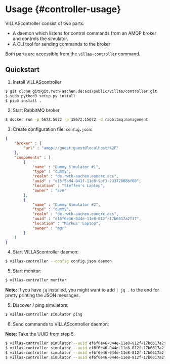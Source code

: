 # Usage {#controller-usage}

VILLAScontroller consist of two parts:

 - A daemon which listens for control commands from an AMQP broker and controls the simulator.
 - A CLI tool for sending commands to the broker

Both parts are accessible from the `villas-controller` command.

## Quickstart

1. Install VILLAScontroller

```bash
$ git clone git@git.rwth-aachen.de:acs/public/villas/controller.git
$ sudo python3 setup.py install
$ pip3 install .
```

2. Start RabbitMQ broker

```bash
$ docker run -p 5672:5672 -p 15672:15672 -d rabbitmq:management
```

3. Create configuration file: `config.json`:

```json
{
	"broker" : {
		"url" : "amqp://guest:guest@localhost/%2F"
	},
	"components" : [
		{
			"name" : "Dummy Simulator #1",
			"type" : "dummy",
			"realm" : "de.rwth-aachen.eonerc.acs",
			"uuid" : "e15f5ad4-041f-11e8-9bf3-23372608bf60",
			"location" : "Steffen's Laptop",
			"owner" : "svo"
		},
		{
			"name" : "Dummy Simulator #2",
			"type" : "dummy",
			"realm" : "de.rwth-aachen.eonerc.acs",
			"uuid" : "ef6f6e46-044e-11e8-812f-17b6617a2f37",
			"location" : "Markus' Laptop",
			"owner" : "mgr"
		}
	]
}
```

4. Start VILLAScontroller daemon:

```bash
$ villas-controller --config config.json daemon
```

5. Start monitor:

```bash
$ villas-controller monitor
```

**Note:** If you have `jq` installed, you might want to add `| jq .` to the end for pretty printing the JSON messages.

5. Discover / ping simulators:

```bash
$ villas-controller simulator ping
```

6. Send commands to VILLAScontroller daemon:

**Note:** Take the UUID from step 5.

```bash
$ villas-controller simulator --uuid ef6f6e46-044e-11e8-812f-17b6617a2f37 start
$ villas-controller simulator --uuid ef6f6e46-044e-11e8-812f-17b6617a2f37 pause
$ villas-controller simulator --uuid ef6f6e46-044e-11e8-812f-17b6617a2f37 resume
$ villas-controller simulator --uuid ef6f6e46-044e-11e8-812f-17b6617a2f37 stop
```
